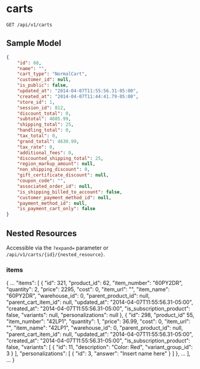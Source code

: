 carts
=====

```shell
GET /api/v1/carts
```

Sample Model
------------

```json
{
	"id": 68,
	"name": "",
	"cart_type": "NormalCart",
	"customer_id": null,
	"is_public": false,
	"updated_at": "2014-04-07T11:55:56.31-05:00",
	"created_at": "2014-04-07T11:44:41.79-05:00",
	"store_id": 1,
	"session_id": 812,
	"discount_total": 0,
	"subtotal": 4605.99,
	"shipping_total": 25,
	"handling_total": 0,
	"tax_total": 0,
	"grand_total": 4630.99,
	"tax_rate": 0,
	"additional_fees": 0,
	"discounted_shipping_total": 25,
	"region_markup_amount": null,
	"non_shipping_discount": 0,
	"gift_certificate_discount": null,
	"coupon_code": "",
	"associated_order_id": null,
	"is_shipping_billed_to_account": false,
	"customer_payment_method_id": null,
	"payment_method_id": null,
	"is_payment_cart_only": false
}
```

Nested Resources
----------------

Accessible via the `?expand=` parameter or `/api/v1/carts/{id}/{nested_resource}`.

### items

{
	...
	"items": [
		{
			"id": 321,
			"product_id": 62,
			"item_number": "60PY2DR",
			"quantity": 2,
			"price": 2295,
			"cost": 0,
			"item_url": "",
			"item_name": "60PY2DR",
			"warehouse_id": 0,
			"parent_product_id": null,
			"parent_cart_item_id": null,
			"updated_at": "2014-04-07T11:55:56.31-05:00",
			"created_at": "2014-04-07T11:55:56.31-05:00",
			"is_subscription_product": false,
			"variants": null,
			"personalizations": null
		},
		{
			"id": 298,
			"product_id" 55,
			"item_number": "42LP1",
			"quantity": 1,
			"price": 36.99,
			"cost": 0,
			"item_url": "",
			"item_name": "42LP1",
			"warehouse_id": 0,
			"parent_product_id": null,
			"parent_cart_item_id": null,
			"updated_at": "2014-04-07T11:55:56.31-05:00",
			"created_at": "2014-04-07T11:55:56.31-05:00",
			"is_subscription_product": false,
			"variants": [
				{
					"id": 11,
					"description": "Color: Red",
					"variant_group_id": 3
				}
			],
			"personalizations": [
				{
					"id": 3,
					"answer": "Insert name here"
				}
			]
		},
		...
	],
	...
}